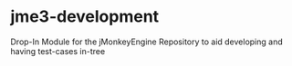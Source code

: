 # jme3-development
Drop-In Module for the jMonkeyEngine Repository to aid developing and having test-cases in-tree
